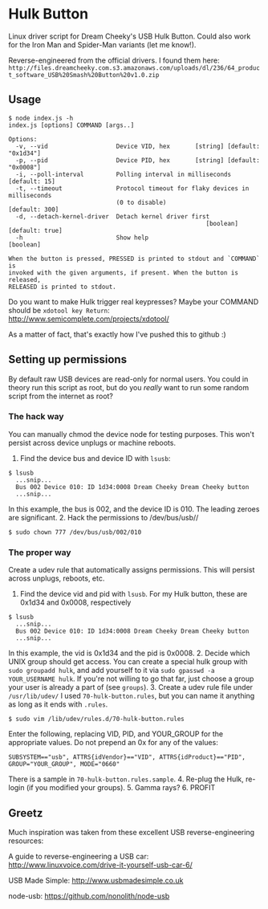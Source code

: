 # Hulk Button
Linux driver script for Dream Cheeky's USB Hulk Button. Could also work for the Iron Man and Spider-Man variants (let me know!).

Reverse-engineered from the official drivers. I found them here:
`http://files.dreamcheeky.com.s3.amazonaws.com/uploads/dl/236/64_product_software_USB%20Smash%20Button%20v1.0.zip`

## Usage
```
$ node index.js -h
index.js [options] COMMAND [args..]

Options:
  -v, --vid                   Device VID, hex       [string] [default: "0x1d34"]
  -p, --pid                   Device PID, hex       [string] [default: "0x0008"]
  -i, --poll-interval         Polling interval in milliseconds     [default: 15]
  -t, --timeout               Protocol timeout for flaky devices in milliseconds
                              (0 to disable)                      [default: 300]
  -d, --detach-kernel-driver  Detach kernel driver first
                                                       [boolean] [default: true]
  -h                          Show help                                [boolean]

When the button is pressed, PRESSED is printed to stdout and `COMMAND` is
invoked with the given arguments, if present. When the button is released,
RELEASED is printed to stdout.
```

Do you want to make Hulk trigger real keypresses? Maybe your COMMAND should be `xdotool key Return`: http://www.semicomplete.com/projects/xdotool/

As a matter of fact, that's exactly how I've pushed this to github :)

## Setting up permissions
By default raw USB devices are read-only for normal users. You could in theory run this script as root, but do you _really_ want to run some random script from the internet as root?

### The hack way
You can manually chmod the device node for testing purposes. This won't persist across device unplugs or machine reboots.
1. Find the device bus and device ID with `lsusb`:
  ```
  $ lsusb
    ...snip...
    Bus 002 Device 010: ID 1d34:0008 Dream Cheeky Dream Cheeky button
    ...snip...
  ```
  In this example, the bus is 002, and the device ID is 010. The leading zeroes are significant.
2. Hack the permissions to /dev/bus/usb/<bus>/<device ID>
  ```
  $ sudo chown 777 /dev/bus/usb/002/010
  ```

### The proper way
Create a udev rule that automatically assigns permissions. This will persist across unplugs, reboots, etc.

1. Find the device vid and pid with `lsusb`.
  For my Hulk button, these are 0x1d34 and 0x0008, respectively
  ```
  $ lsusb
    ...snip...
    Bus 002 Device 010: ID 1d34:0008 Dream Cheeky Dream Cheeky button
    ...snip...
  ```
  In this example, the vid is 0x1d34 and the pid is 0x0008.
2. Decide which UNIX group should get access.
  You can create a special hulk group with `sudo groupadd hulk`, and add yourself to it via `sudo gpasswd -a YOUR_USERNAME hulk`. If you're not willing to go that far, just choose a group your user is already a part of (see `groups`).
3. Create a udev rule file under `/usr/lib/udev/`
  I used `70-hulk-button.rules`, but you can name it anything as long as it ends with `.rules`.
  ```
  $ sudo vim /lib/udev/rules.d/70-hulk-button.rules
  ```
  Enter the following, replacing VID, PID, and YOUR_GROUP for the appropriate values. Do not prepend an 0x for any of the values:
  ```
  SUBSYSTEM=="usb", ATTRS{idVendor}=="VID", ATTRS{idProduct}=="PID", GROUP="YOUR_GROUP", MODE="0660"
  ```
  There is a sample in `70-hulk-button.rules.sample`.
4. Re-plug the Hulk, re-login (if you modified your groups).
5. Gamma rays?
6. PROFIT

## Greetz

Much inspiration was taken from these excellent USB reverse-engineering resources:

A guide to reverse-engineering a USB car:
http://www.linuxvoice.com/drive-it-yourself-usb-car-6/

USB Made Simple:
http://www.usbmadesimple.co.uk

node-usb:
https://github.com/nonolith/node-usb

